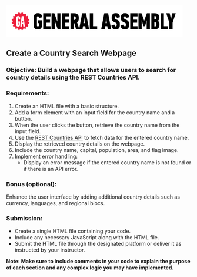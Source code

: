 [![General Assembly Logo](/ga_cog.png)](https://generalassemb.ly)

## Create a Country Search Webpage

### Objective: Build a webpage that allows users to search for country details using the REST Countries API.

### Requirements:

1. Create an HTML file with a basic structure.
1. Add a form element with an input field for the country name and a button.
1. When the user clicks the button, retrieve the country name from the input field.
1. Use the [REST Countries API](https://restcountries.com/) to fetch data for the entered country name.
1. Display the retrieved country details on the webpage.
1. Include the country name, capital, population, area, and flag image.
1. Implement error handling:
   - Display an error message if the entered country name is not found or if there is an API error.

### Bonus (optional):

Enhance the user interface by adding additional country details such as currency, languages, and regional blocs.

### Submission:

- Create a single HTML file containing your code.
- Include any necessary JavaScript along with the HTML file.
- Submit the HTML file through the designated platform or deliver it as instructed by your instructor.

**Note: Make sure to include comments in your code to explain the purpose of each section and any complex logic you may have implemented.**
